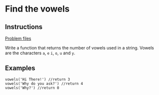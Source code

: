 # Find the vowels

## Instructions
[Problem files](.)

Write a function that returns the number of vowels used in a string.  Vowels are the characters `a`, `e` `i`, `o`, `u` and `y`.

## Examples
```
vowels('Hi There!') //return 3
vowels('Why do you ask?') //return 4
vowels('Why?') //return 0
```

